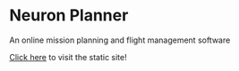 # Neuron Planner
An online mission planning and flight management software

[Click here](https://vtol-neuron.github.io/neuron-planner/) to visit the static site!
